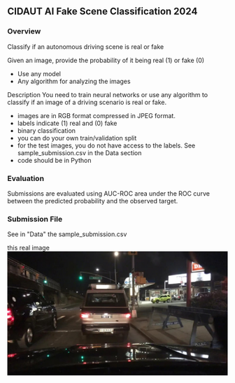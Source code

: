 ## CIDAUT AI Fake Scene Classification 2024

### Overview

Classify if an autonomous driving scene is real or fake

Given an image, provide the probability of it being real (1) or fake (0)

- Use any model
- Any algorithm for analyzing the images

Description
You need to train neural networks or use any algorithm to classify if an image of a driving scenario is real or fake.

- images are in RGB format compressed in JPEG format.
- labels indicate (1) real and (0) fake
- binary classification
- you can do your own train/validation split
- for the test images, you do not have access to the labels. See sample_submission.csv in the Data section
- code should be in Python

### Evaluation
Submissions are evaluated using AUC-ROC area under the ROC curve between the predicted probability and the observed target.

### Submission File
See in "Data" the sample_submission.csv

this real image
![Image](1.jpg)
